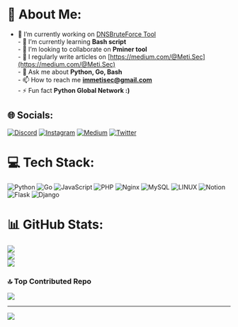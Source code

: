 # 💫 About Me:
- 🔭 I’m currently working on [DNSBruteForce Tool](https://github.com/MetiSec/DNSBruteForce)<br>- 🌱 I’m currently learning **Bash script**<br>- 👯 I’m looking to collaborate on **Pminer tool**<br>- 📝 I regularly write articles on [https://medium.com/@Meti.Sec](https://medium.com/@Meti.Sec)<br>- 💬 Ask me about **Python, Go, Bash**<br>- 📫 How to reach me **immetisec@gmail.com**<br>- ⚡ Fun fact **Python Global Network :)**


## 🌐 Socials:
[![Discord](https://img.shields.io/badge/Discord-%237289DA.svg?logo=discord&logoColor=white)](https://discord.gg/https://discord.gg/snFFpcx9) [![Instagram](https://img.shields.io/badge/Instagram-%23E4405F.svg?logo=Instagram&logoColor=white)](https://instagram.com/meti.sec) [![Medium](https://img.shields.io/badge/Medium-12100E?logo=medium&logoColor=white)](https://medium.com/@@Meti.Sec) [![Twitter](https://img.shields.io/badge/Twitter-%231DA1F2.svg?logo=Twitter&logoColor=white)](https://twitter.com/MetiiSec) 

# 💻 Tech Stack:
![Python](https://img.shields.io/badge/python-3670A0?style=for-the-badge&logo=python&logoColor=ffdd54) ![Go](https://img.shields.io/badge/go-%2300ADD8.svg?style=for-the-badge&logo=go&logoColor=white) ![JavaScript](https://img.shields.io/badge/javascript-%23323330.svg?style=for-the-badge&logo=javascript&logoColor=%23F7DF1E) ![PHP](https://img.shields.io/badge/php-%23777BB4.svg?style=for-the-badge&logo=php&logoColor=white) ![Nginx](https://img.shields.io/badge/nginx-%23009639.svg?style=for-the-badge&logo=nginx&logoColor=white) ![MySQL](https://img.shields.io/badge/mysql-%2300f.svg?style=for-the-badge&logo=mysql&logoColor=white) ![LINUX](https://img.shields.io/badge/Linux-FCC624?style=for-the-badge&logo=linux&logoColor=black) ![Notion](https://img.shields.io/badge/Notion-%23000000.svg?style=for-the-badge&logo=notion&logoColor=white) ![Flask](https://img.shields.io/badge/flask-%23000.svg?style=for-the-badge&logo=flask&logoColor=white) ![Django](https://img.shields.io/badge/django-%23092E20.svg?style=for-the-badge&logo=django&logoColor=white)
# 📊 GitHub Stats:
![](https://github-readme-stats.vercel.app/api?username=MetiSec&theme=solarized-dark&hide_border=false&include_all_commits=true&count_private=false)<br/>
![](https://github-readme-streak-stats.herokuapp.com/?user=MetiSec&theme=solarized-dark&hide_border=false)<br/>
![](https://github-readme-stats.vercel.app/api/top-langs/?username=MetiSec&theme=solarized-dark&hide_border=false&include_all_commits=true&count_private=false&layout=compact)

### 🔝 Top Contributed Repo
![](https://github-contributor-stats.vercel.app/api?username=MetiSec&limit=5&theme=radical&combine_all_yearly_contributions=true)

---
[![](https://visitcount.itsvg.in/api?id=MetiSec&icon=0&color=1)](https://visitcount.itsvg.in)

<!-- Proudly created with GPRM ( https://gprm.itsvg.in ) -->
